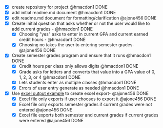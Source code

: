 - [x] create repository for project @hmacdon1 DONE
- [x] add initial readme.md document @hmacdon1 DONE
- [x] edit readme.md document for formatting/clarification @ajone456 DONE
- [x] Create initial question that asks whether or not the user would like to add current grades - @hmacdon1 DONE
    - [x] Choosing "yes" asks to enter in current GPA and current earned credit hours - @hmacdon1 DONE
    - [x] Choosing no takes the user to entering semester grades- @ajone456 DONE
- [x] Create semester grades program and ensure that it runs @hmacdon1 DONE
    - [x] Credit hours per class only allows digits @hmacdon1 DONE
    - [x] Grade asks for letters and converts that value into a GPA value of 0, 1, 2, 3, or 4 @hmacdon1 DONE
    - [x] Lets students enter as multiple classes @hmacdon1 DONE
    - [x] Errors of user entry generate as needed @hmacdon1 DONE
- [x] Use [excel output example](https://datatofish.com/export-dataframe-to-excel/) to create excel export- @ajone456 DONE
    - [x] Excel file only exports if user chooses to export it @ajone456 DONE
    - [x] Excel file only exports semester grades if current grades were not entered @ajone456 DONE
    - [x] Excel file exports both semester and current grades if current grades were entered @ajone456 DONE

